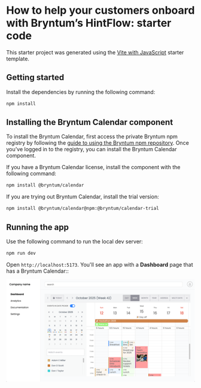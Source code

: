 # How to help your customers onboard with Bryntum’s HintFlow: starter code

This starter project was generated using the [Vite with JavaScript](https://vite.dev/guide/#scaffolding-your-first-vite-project) starter template.

## Getting started

Install the dependencies by running the following command: 

```sh
npm install
```

## Installing the Bryntum Calendar component

To install the Bryntum Calendar, first access the private Bryntum npm registry by following the [guide to using the Bryntum npm repository](https://bryntum.com/products/calendar/docs/guide/Calendar/npm-repository#repository-access). Once you’ve logged in to the registry, you can install the Bryntum Calendar component.

If you have a Bryntum Calendar license, install the component with the following command:

```bash
npm install @bryntum/calendar
```

If you are trying out Bryntum Calendar, install the trial version:

```bash
npm install @bryntum/calendar@npm:@bryntum/calendar-trial
```

## Running the app

Use the following command to run the local dev server:

```sh
npm run dev
```

Open `http://localhost:5173`. You'll see an app with a **Dashboard** page that has a Bryntum Calendar::

![Bryntum Calendar](./assets/bryntum-calendar-app.png)
